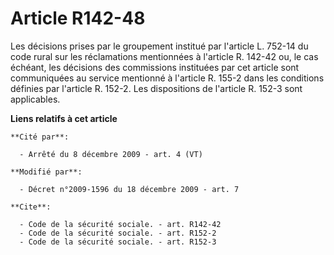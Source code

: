 # Article R142-48

Les décisions prises par le groupement institué par l'article L. 752-14 du code rural sur les réclamations mentionnées à
l'article R. 142-42 ou, le cas échéant, les décisions des commissions instituées par cet article sont communiquées au service
mentionné à l'article R. 155-2 dans les conditions définies par l'article R. 152-2. Les dispositions de l'article R. 152-3
sont applicables.

**Liens relatifs à cet article**

	**Cité par**:

	  - Arrêté du 8 décembre 2009 - art. 4 (VT)

	**Modifié par**:

	  - Décret n°2009-1596 du 18 décembre 2009 - art. 7

	**Cite**:

	  - Code de la sécurité sociale. - art. R142-42
	  - Code de la sécurité sociale. - art. R152-2
	  - Code de la sécurité sociale. - art. R152-3
